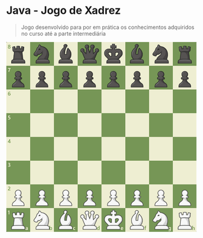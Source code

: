 # Java - Jogo de Xadrez

> Jogo desenvolvido para por em prática os conhecimentos adquiridos no curso até a parte intermediária

![](https://github.com/leandrobeandrade/java-courses/blob/main/docs/chess-game/chess.png)
